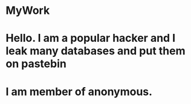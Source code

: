 # MyWork
# Hello. I am a popular hacker and I leak many databases and put them on pastebin
# I am member of anonymous. 

